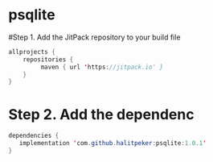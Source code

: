 # psqlite
#Step 1. Add the JitPack repository to your build file
```java
allprojects {
    repositories {
	     maven { url 'https://jitpack.io' }
    }
}
```
  
#  Step 2. Add the dependenc
```java
dependencies {
   implementation 'com.github.halitpeker:psqlite:1.0.1'
}
  ```
